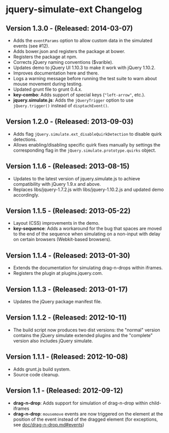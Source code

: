 jquery-simulate-ext Changelog
=============================

Version 1.3.0 - (Released: 2014-03-07)
-------------
* Adds the `eventParams` option to allow custom data in the simulated events (see #12).
* Adds bower.json and registers the package at bower.
* Registers the package at npm.
* Corrects jQuery naming conventions ($varible).
* Updates demo to jQuery UI 1.10.3 to make it work with jQuery 1.10.2.
* Improves documentation here and there.
* Logs a warning message before running the test suite to warn about mouse movement during testing.
* Updated grunt file to grunt 0.4.x.
* __key-combo__: Adds support of special keys (`"left-arrow"`, etc.).
* __jquery.simulate.js__: Adds the `jQueryTrigger` option to use `jQuery.trigger()` instead of `disptachEvent()`.

Version 1.2.0 - (Released: 2013-09-03)
-------------
* Adds flag `jQuery.simulate.ext_disableQuirkDetection` to disable quirk detections.
* Allows enabling/disabling specific quirk fixes manually by settings the corresponding
  flag in the `jQuery.simulate.prototype.quirks` object.

Version 1.1.6 - (Released: 2013-08-15)
-------------
* Updates to the latest version of jquery.simulate.js to achieve compatibility with jQuery 1.9.x
  and above.
* Replaces libs/jquery-1.7.2.js with libs/jquery-1.10.2.js and updated demo accordingly.

Version 1.1.5 - (Released: 2013-05-22)
-------------
* Layout (CSS) improvements in the demo.
* __key-sequence__: Adds a workaround for the bug that spaces are moved to the end
  of the sequence when simulating on a non-input with delay on certain browsers
  (Webkit-based browsers).

Version 1.1.4 - (Released: 2013-01-30)
-------------
* Extends the documentation for simulating drag-n-drops within iframes.
* Registers the plugin at plugins.jquery.com.


Version 1.1.3 - (Released: 2013-01-17)
-------------
* Updates the jQuery package manifest file.


Version 1.1.2 - (Released: 2012-10-11)
-------------
* The build script now produces two dist versions: the "normal" version contains the jQuery simulate
extended plugins and the "complete" version also includes jQuery simulate.


Version 1.1.1 - (Released: 2012-10-08)
-------------
* Adds grunt.js build system.
* Source code cleanup.


Version 1.1 - (Released: 2012-09-12)
-----------
* __drag-n-drop__: Adds support for simulation of drag-n-drop within child-iframes
* __drag-n-drop__: `mousemove` events are now triggered on the element at the position of the event instead of
	the dragged element (for exceptions, see [doc/drag-n-drop.md#events](https://github.com/j-ulrich/jquery-simulate-ext/tree/master/doc/drag-n-drop.md#events))